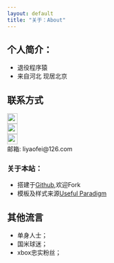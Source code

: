 ```yaml
---
layout: default
title: "关于：About"
---
```


## 个人简介：
* 退役程序猿
* 来自河北 现居北京

## 联系方式

<p class="contact">
 <a href="http://weibo.com/langmia" title="微博联系我"><img src="http://www.sinaimg.cn/blog/developer/wiki/LOGO_32x32.png" width="24" height="24" style="display:inline-block;vertical-align:middle"></a><br/>
        <a href="http://www.zhihu.com/people/langmia" title="知乎联系我"><img src="http://www.zhihu.com/favicon.ico" width="24" height="24" style="display:inline-block;vertical-align:middle"></a><br/>
 <a href="https://github.com/langmia" title="Github联系我"><img src="http://www.github.com/favicon.ico" width="24" height="24" style="display:inline-block;vertical-align:middle"></a><br/>
邮箱: liyaofei@126.com 
</p>

### 关于本站：

* 搭建于[Github](https://github.com/langmia/langmia.github.io),欢迎Fork
* 模板及样式来源[Useful Paradigm](https://github.com/EZLippi/EZLippi.github.io)


## 其他流言
* 单身人士；
* 国米球迷；
* xbox忠实粉丝；

